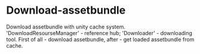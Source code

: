 # Download-assetbundle
Download assetbundle with unity cache system.
'DownloadResourseManager' - reference hub; 'Downloader' - downloading tool. First of all - download assetbundle, after - get loaded assetbundle from cache.

